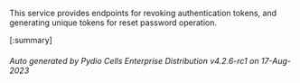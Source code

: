 






This service provides endpoints for revoking authentication tokens, and generating unique tokens for reset password operation.

[:summary]

###### Auto generated by Pydio Cells Enterprise Distribution v4.2.6-rc1 on 17-Aug-2023
